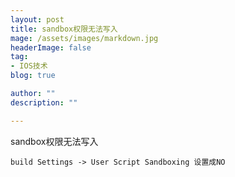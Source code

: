 ```yaml
---
layout: post
title: sandbox权限无法写入
mage: /assets/images/markdown.jpg
headerImage: false
tag:
- IOS技术
blog: true

author: ""
description: ""

---
```



sandbox权限无法写入



```objc
build Settings -> User Script Sandboxing 设置成NO
```

